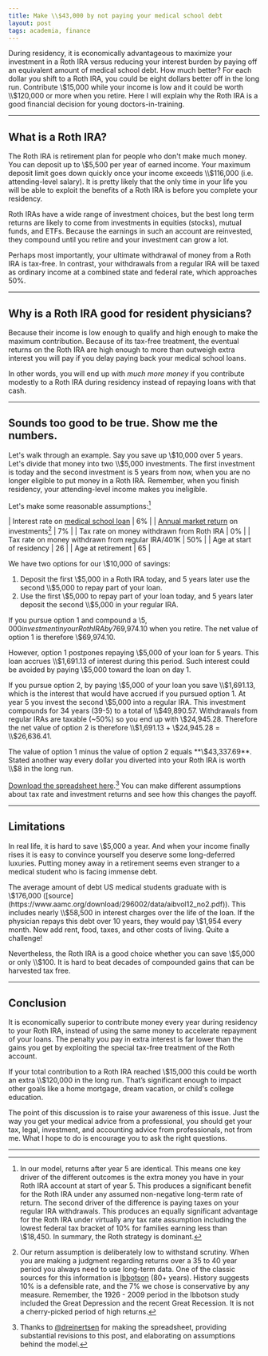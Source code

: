 ```yaml
---
title: Make \\$43,000 by not paying your medical school debt
layout: post
tags: academia, finance
---
```


During residency, it is economically advantageous to maximize your investment in a Roth IRA versus reducing your interest burden by paying off an equivalent amount of medical school debt. How much better? For each dollar you shift to a Roth IRA, you could be eight dollars better off in the long run. Contribute \\$15,000 while your income is low and it could be worth \\$120,000 or more when you retire. Here I will explain why the Roth IRA is a good financial decision for young doctors-in-training.

---

## What is a Roth IRA?

The Roth IRA is retirement plan for people who don't make much money. You can deposit up to \\$5,500 per year of earned income. Your maximum deposit limit goes down quickly once your income exceeds \\$116,000 (i.e. attending-level salary). It is pretty likely that the only time in your life you will be able to exploit the benefits of a Roth IRA is before you complete your residency.

Roth IRAs have a wide range of investment choices, but the best long term returns are likely to come from investments in equities (stocks), mutual funds, and ETFs. Because the earnings in such an account are reinvested, they compound until you retire and your investment can grow a lot.

Perhaps most importantly, your ultimate withdrawal of money from a Roth IRA is tax-free. In contrast, your withdrawals from a regular IRA will be taxed as ordinary income at a combined state and federal rate, which approaches 50%.

---

## Why is a Roth IRA good for resident physicians?

Because their income is low enough to qualify and high enough to make the maximum contribution. Because of its tax-free treatment, the eventual returns on the Roth IRA are high enough to more than outweigh extra interest you will pay if you delay paying back your medical school loans.

In other words, you will end up with *much more money* if you contribute modestly to a Roth IRA during residency instead of repaying loans with that cash.

---

## Sounds too good to be true. Show me the numbers.

Let's walk through an example. Say you save up \\$10,000 over 5 years. Let's divide that money into two \\$5,000 investments. The first investment is today and the second investment is 5 years from now, when you are no longer eligible to put money in a Roth IRA. Remember, when you finish residency, your attending-level income makes you ineligible.

Let's make some reasonable assumptions:[^1]

| Interest rate on [medical school loan][ama]        | 6% |
| [Annual market return][snp-return] on investments[^2]   | 7% |
| Tax rate on money withdrawn from Roth IRA 	     | 0% |
| Tax rate on money withdrawn from regular IRA/401K  | 50% |
| Age at start of residency            	             | 26 |
| Age at retirement                                  | 65 |

  [ama]: https://www.aamc.org/advocacy/meded/79232/federal_student_loans.html
  [snp-return]: http://www.investopedia.com/ask/answers/042415/what-average-annual-return-sp-500.asp

We have two options for our \\$10,000 of savings:

1. Deposit the first \\$5,000 in a Roth IRA today, and 5 years later use the second \\$5,000 to repay part of your loan.
2. Use the first \\$5,000 to repay part of your loan today, and 5 years later deposit the second \\$5,000 in your regular IRA.

If you pursue option 1 and compound a \\$5,000 investment in your Roth IRA by 7% annually for 39 years, you could withdraw \\$69,974.10 when you retire. The net value of option 1 is therefore \\$69,974.10.

However, option 1 postpones repaying \\$5,000 of your loan for 5 years. This loan accrues \\$1,691.13 of interest during this period. Such interest could be avoided by paying \\$5,000 toward the loan on day 1.

If you pursue option 2, by paying \\$5,000 of your loan you save \\$1,691.13, which is the interest that would have accrued if you pursued option 1. At year 5 you invest the second \\$5,000 into a regular IRA. This investment compounds for 34 years (39-5) to a total of \\$49,890.57. Withdrawals from regular IRAs are taxable (~50%) so you end up with \\$24,945.28. Therefore the net value of option 2 is therefore \\$1,691.13 + \\$24,945.28 = \\$26,636.41.

The value of option 1 minus the value of option 2 equals **\\$43,337.69**. Stated another way every dollar you diverted into your Roth IRA is worth \\$8 in the long run.

[Download the spreadsheet here](/assets/rothira.xls).[^3] You can make different assumptions about tax rate and investment returns and see how this changes the payoff.

---

## Limitations

In real life, it is hard to save \\$5,000 a year. And when your income finally rises it is easy to convince yourself you deserve some long-deferred luxuries. Putting money away in a retirement seems even stranger to a medical student who is facing immense debt.

The average amount of debt US medical students graduate with is \\$176,000 ([source](https://www.aamc.org/download/296002/data/aibvol12_no2.pdf)). This includes nearly \\$58,500 in interest charges over the life of the loan. If the physician repays this debt over 10 years, they would pay \\$1,954 every month. Now add rent, food, taxes, and other costs of living. Quite a challenge!

Nevertheless, the Roth IRA is a good choice whether you can save \\$5,000 or only \\$100. It is hard to beat decades of compounded gains that can be harvested tax free.

---

## Conclusion

It is economically superior to contribute money every year during residency to your Roth IRA, instead of using the same money to accelerate repayment of your loans. The penalty you pay in extra interest is far lower than the gains you get by exploiting the special tax-free treatment of the Roth account.

If your total contribution to a Roth IRA reached \\$15,000 this could be worth an extra \\$120,000 in the long run. That’s significant enough to impact other goals like a home mortgage, dream vacation, or child's college education.

The point of this discussion is to raise your awareness of this issue. Just the way you get your medical advice from a professional, you should get your tax, legal, investment, and accounting advice from professionals, not from me. What I hope to do is encourage you to ask the right questions.

---

[^1]: In our model, returns after year 5 are identical. This means one key driver of the different outcomes is the extra money you have in your Roth IRA account at start of year 5. This produces a significant benefit for the Roth IRA under any assumed non-negative long-term rate of return. The second driver of the difference is paying taxes on your regular IRA withdrawals. This produces an equally significant advantage for the Roth IRA under virtually any tax rate assumption including the lowest federal tax bracket of 10% for families earning less than \\$18,450. In summary, the Roth strategy is dominant.

[^2]: Our return assumption is deliberately low to withstand scrutiny. When you are making a judgment regarding returns over a 35 to 40 year period you always need to use long-term data. One of the classic sources for this information is [Ibbotson](http://www.aaii.com/journal/article/historical-performance-and-future-stock-marketreturn-uncertainties.touch) (80+ years). History suggests 10% is a defensible rate, and the 7% we chose is conservative by any measure. Remember, the 1926 - 2009 period in the Ibbotson study included the Great Depression and the recent Great Recession. It is not a cherry-picked period of high returns. 

[^3]: Thanks to [@dreinertsen](https://twitter.com/DReinertsen) for making the spreadsheet, providing substantial revisions to this post, and elaborating on assumptions behind the model.
